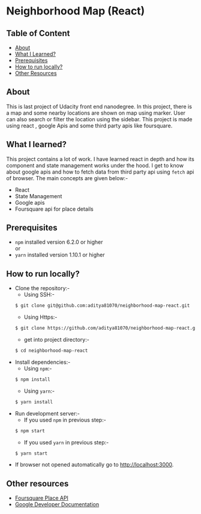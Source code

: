# Neighborhood Map (React)

## Table of Content
* [About](#about)
* [What I Learned?](#what-i-learned)
* [Prerequisites](#prerequisites)
* [How to run locally?](#how-to-run-locally)
* [Other Resources](#other-resources)

## About 
This is last project of Udacity front end nanodegree. In this project, there is a map and some nearby locations are shown on map using marker. User can also search or filter the location using the sidebar.
This project is made using react , google Apis and some third party apis like foursquare.

## What I learned?
This project contains a lot of work. I have learned react in depth and how its component and state management works under the hood. I get to know about google apis and how to fetch data from third party api using `fetch` api of browser.
The main concepts are given below:-  
 * React 
 * State Management
 * Google apis
 * Foursquare api for place details

## Prerequisites
* `npm` installed version 6.2.0 or higher  
              or        
* `yarn` installed version 1.10.1 or higher

## How to run locally?

* Clone the repository:-  
  * Using SSH:-
  ```bash
  $ git clone git@github.com:aditya81070/neighborhood-map-react.git
  ```
  * Using Https:-
  ```bash
  $ git clone https://github.com/aditya81070/neighborhood-map-react.git
  ```
  * get into project directory:-
  ```bash
  $ cd neighborhood-map-react
  ```
* Install dependencies:-
  * Using `npm`:-
  ```bash
  $ npm install
  ```
  * Using `yarn`:-
  ```bash
  $ yarn install
    ```
* Run development server:-
  * If you used `npm` in previous step:-
  ```bash
  $ npm start
  ```
  * If you used `yarn` in previous step:-
  ```bash
  $ yarn start
  ```
* If browser not opened automatically go to [http://localhost:3000](http://localhost:3000).

## Other resources
* [Foursquare Place API](https://developer.foursquare.com/places-api)
* [Google Developer Documentation](https://developers.google.com/maps/documentation/javascript/tutorial)

